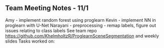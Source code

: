 ## Team Meeting Notes - 11/1
Amy - implement random forest using proglearn 
Kevin - implement NN in proglearn with U-Net
Narayani - preprocessing - remap labels, figure out issues relating to class labels
See team repo https://github.com/KhelmholtzR/ProglearnSceneSegmentation and weekly slides Tasks worked on:
